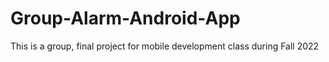 # Group-Alarm-Android-App
This is a group, final project for mobile development class during Fall 2022

